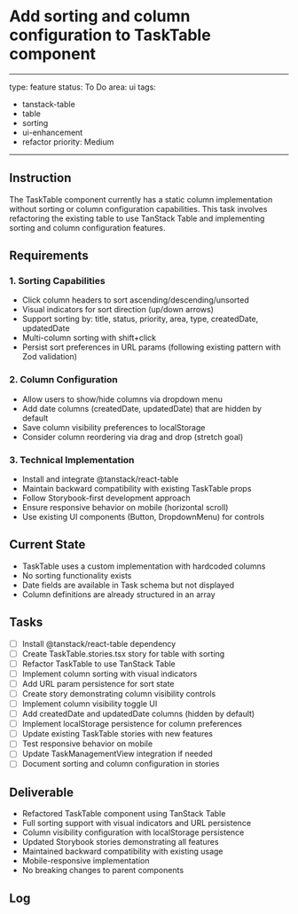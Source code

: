 # Add sorting and column configuration to TaskTable component

---
type: feature
status: To Do
area: ui
tags:
  - tanstack-table
  - table
  - sorting
  - ui-enhancement
  - refactor
priority: Medium
---


## Instruction
The TaskTable component currently has a static column implementation without sorting or column configuration capabilities. This task involves refactoring the existing table to use TanStack Table and implementing sorting and column configuration features.

## Requirements

### 1. Sorting Capabilities
- Click column headers to sort ascending/descending/unsorted
- Visual indicators for sort direction (up/down arrows)
- Support sorting by: title, status, priority, area, type, createdDate, updatedDate
- Multi-column sorting with shift+click
- Persist sort preferences in URL params (following existing pattern with Zod validation)

### 2. Column Configuration
- Allow users to show/hide columns via dropdown menu
- Add date columns (createdDate, updatedDate) that are hidden by default
- Save column visibility preferences to localStorage
- Consider column reordering via drag and drop (stretch goal)

### 3. Technical Implementation
- Install and integrate @tanstack/react-table
- Maintain backward compatibility with existing TaskTable props
- Follow Storybook-first development approach
- Ensure responsive behavior on mobile (horizontal scroll)
- Use existing UI components (Button, DropdownMenu) for controls

## Current State
- TaskTable uses a custom implementation with hardcoded columns
- No sorting functionality exists
- Date fields are available in Task schema but not displayed
- Column definitions are already structured in an array

## Tasks
- [ ] Install @tanstack/react-table dependency
- [ ] Create TaskTable.stories.tsx story for table with sorting
- [ ] Refactor TaskTable to use TanStack Table
- [ ] Implement column sorting with visual indicators
- [ ] Add URL param persistence for sort state
- [ ] Create story demonstrating column visibility controls
- [ ] Implement column visibility toggle UI
- [ ] Add createdDate and updatedDate columns (hidden by default)
- [ ] Implement localStorage persistence for column preferences
- [ ] Update existing TaskTable stories with new features
- [ ] Test responsive behavior on mobile
- [ ] Update TaskManagementView integration if needed
- [ ] Document sorting and column configuration in stories

## Deliverable
- Refactored TaskTable component using TanStack Table
- Full sorting support with visual indicators and URL persistence  
- Column visibility configuration with localStorage persistence
- Updated Storybook stories demonstrating all features
- Maintained backward compatibility with existing usage
- Mobile-responsive implementation
- No breaking changes to parent components

## Log
